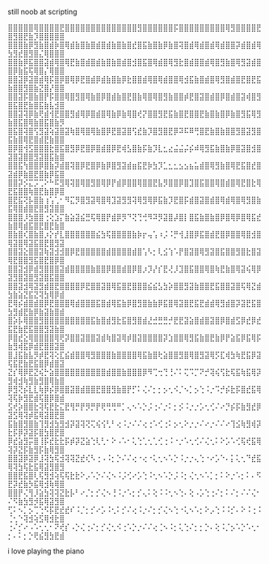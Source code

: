 still noob at scripting

⣿⣿⣿⣿⣿⢿⣿⣿⣿⣿⣟⣿⣿⣿⣿⣿⣿⣿⣿⣿⣿⣿⣿⣿⣿⣻⣿⣿⣿⣿⣿⣿⡯⣿⣿⣿⣿⣿⣿⣿⣿⣿⢿⣻⣿⣿⣿⣿⣟⣿⣻⣿⣟⣷⡹⣿⣿⣿⣿⣿
⣿⣿⣿⣷⡿⣻⣷⣿⣾⡷⣿⢿⣾⣷⣿⣷⣿⣾⣿⣾⣷⣿⣷⣿⣞⣿⣯⣷⣿⣷⡿⣷⣿⢽⣿⣾⢿⣾⣿⣾⢿⣾⣿⣿⡽⣾⣿⣾⢿⣳⣻⣞⣿⣻⣿⣌⢿⣿⣿⣿
⣿⣿⣷⡿⣯⣿⣿⣽⣾⢿⣿⢿⣟⣷⣿⣾⣿⣾⣷⣿⣷⣿⣾⣿⣺⣿⣯⣿⢿⣾⣿⢿⣻⣗⣿⣾⣿⣿⣾⢿⣿⣻⣷⣿⢿⣻⣽⣾⣿⣿⡿⣷⣯⢯⢿⣿⡌⢿⣿⣿
⣿⣿⣽⡿⣽⣿⣾⢿⡯⣿⡿⣿⢿⡿⣟⣿⣾⡿⣾⣷⣿⣷⡿⣗⣿⣿⣾⢿⣿⢿⣾⣿⣿⢿⣺⣯⣷⣿⣾⣿⢿⣻⣿⣾⣿⣟⣿⣟⣯⣷⣿⣿⣻⣿⣷⣝⣿⡜⣿⣿
⣿⣿⣽⡯⣿⣷⣿⡟⡯⣿⣿⢿⣿⣻⣿⢿⣷⣿⡿⣿⣾⣷⣿⣟⣿⣷⢿⣿⢿⣿⣻⣷⣿⣿⡾⣟⣿⣽⣿⣾⣿⡿⣿⣾⣿⣽⢾⣿⣻⣿⣯⣿⣟⣷⣿⣯⣷⣧⣺⣿
⣿⣿⣽⢽⡿⣷⢟⣾⢺⣟⣿⣿⣻⣾⢿⡿⣿⣾⣿⢿⣷⡿⣷⢿⣿⢞⡝⣿⣿⣻⣟⣯⣷⣿⣟⣿⣿⣟⣷⣿⣷⣿⡿⣷⣿⣻⣯⢿⣻⣷⣿⣯⣿⢿⣷⣿⣯⣿⣷⡻
⣿⣯⣿⢽⣿⢫⣻⣽⢵⣽⣿⣽⢷⣿⢿⣿⢿⣷⣿⡿⣟⣿⣽⣿⢫⣞⣷⡹⣿⣻⣿⣟⡿⠽⠯⠿⢛⣿⣟⣷⣿⣷⣿⣿⣻⣿⣽⣻⣿⣯⣷⣿⢿⣟⣿⣾⣟⣷⣿⣿
⣿⡿⣿⢺⣫⣿⣿⣿⣗⣿⣯⣿⣻⡿⣟⣿⡿⣿⣾⣿⡿⣟⢾⣣⣿⣷⡯⣷⡹⣇⣂⣔⣬⣬⡬⡮⠾⢿⣻⣯⣷⣿⣷⡿⣿⣽⣿⣺⣿⣽⣿⣽⣿⣿⣻⣽⣿⣯⣷⣿
⣿⣿⣯⢳⣿⣿⡿⣿⣷⡽⣾⣿⢽⣿⡿⣟⣿⡿⣷⡿⣿⣻⣽⣾⣶⣯⣟⡷⣳⡹⣁⣂⣂⣢⣢⣦⣥⣾⣿⢿⣻⣷⣿⢿⣟⣯⣿⣞⣿⣽⣾⡿⣷⣿⣟⣿⣷⡿⣯⣿
⣿⣿⡽⡪⣍⡩⢉⠕⠓⠯⣻⢿⢽⣿⢿⣿⣻⣿⢿⡿⡟⣾⡿⣿⣿⢿⣿⣿⣟⣧⡻⣿⣿⡿⣿⣹⣿⣯⣿⣿⢿⣿⣾⣿⢿⣟⣿⣗⢿⣟⣯⣿⣿⢷⣿⣟⣷⣿⡿⣿
⣿⣟⣯⢝⡧⣿⣷⢰⢡⢁⠂⠻⣍⡻⣿⣻⣽⢿⣿⢿⣹⣽⣻⣻⢽⢿⣻⢿⡿⣯⣷⡹⣟⣿⡯⣾⣿⣽⣿⣾⣿⢿⣾⢿⣿⢿⣻⣿⣷⣯⢿⣿⣾⣿⣟⣿⣻⣽⣿⣿
⣿⣿⣿⡸⣳⣿⣿⢐⢕⣱⡍⣷⣵⣽⣮⣛⢯⢿⣿⡟⣾⡿⡻⠙⢝⢙⢚⠻⠽⡻⣽⣿⡼⣿⡇⣿⣯⣷⣿⣷⣿⡿⣿⢿⡿⣿⢿⣯⣞⣷⣿⢿⣾⣯⣿⣟⣿⣟⣷⣿
⣿⣷⣿⢎⣿⣷⣿⡰⡕⡞⣇⣿⣿⣿⣿⣿⣿⣮⣳⢯⣿⣿⣿⣿⣷⡷⡖⢤⢡⠰⡨⠨⡛⢺⣸⣿⡿⣯⣿⣾⣟⣿⡿⣿⣿⢿⣿⣺⣿⢿⣽⣿⢿⣽⣯⣿⣟⣿⣻⣽
⣿⣿⣽⣕⣿⣿⣽⢷⣽⣺⣺⣿⡿⣟⣿⣿⣿⣿⣿⣾⣿⣿⣿⣿⣾⣿⢡⠣⡂⢇⣪⢱⠡⡟⣿⣽⣿⢿⣻⣽⣿⣯⣿⣿⣻⣿⣗⣿⣽⢿⣟⣿⣿⣻⣯⣿⣟⣿⡿⣿
⣿⣿⣽⣺⡿⣾⣻⣿⣿⣿⣽⣾⣿⣿⣿⣿⣷⣿⣿⡿⣿⣿⣾⣿⡿⣿⡰⡹⡜⡎⣟⢜⡸⣹⣿⣯⣿⣿⢿⣿⢷⣟⣷⣿⢿⣽⢮⢿⡿⣽⣻⣿⣽⣿⣻⣽⣿⣯⣿⣿
⣿⣿⣽⣺⢿⣽⣻⣾⣿⣟⣿⣿⣿⣿⡿⣟⣿⣿⣽⣿⢿⣯⣿⣟⣿⣿⣿⣮⣮⣣⣳⡵⣿⣿⣻⣽⣷⣿⣿⣟⣯⣿⣿⣽⣿⢯⢿⣝⣾⣳⣷⣵⣝⣯⣝⢽⣳⢿⡿⣾
⣟⢿⡮⣾⣿⣾⣿⡿⣟⣿⣿⣿⢿⣾⣿⣿⣿⣯⣿⣾⢿⣯⣷⡿⣿⣻⣿⣷⣷⡿⣯⣿⢿⣽⣿⣟⣯⣟⣾⣾⢿⣻⣾⣿⡽⣽⣟⣯⣿⣳⣻⣾⣟⣷⡿⣷⣽⣷⣿⣾
⣿⡵⡧⢿⣿⣿⣻⣿⣿⣿⣿⣿⣿⣿⣿⣿⣯⣷⣿⣾⣻⣗⣯⣿⣻⣿⣾⣜⣚⣛⣛⡚⣟⣟⣽⣵⣿⣾⣿⣽⣿⡿⣿⣾⣫⡿⣞⡿⣞⣯⣟⣷⣟⣯⣿⣿⣻⣽⣷⣿
⡿⣿⣞⣕⢿⣿⣿⣿⣿⢿⢟⡽⣿⣿⣽⣿⣿⣽⣾⢷⣿⣽⢿⡾⣿⣽⣿⣿⣿⣿⡽⣱⣿⣿⢿⣻⣯⣷⣿⣟⣷⡿⡟⣵⣯⡿⣯⢿⡯⣷⣻⢾⣯⡿⣾⣟⣿⣿⣽⣿
⣿⣸⣯⣷⣧⡻⡾⣟⢽⢕⣏⣮⣾⣿⣿⢿⣻⣿⣿⣿⣷⣿⣿⣿⣿⢿⣯⣷⣿⢗⣵⣿⣿⣻⣿⢿⣿⣻⣽⢿⡫⣏⢾⣳⢷⣟⣯⡿⣽⢯⣯⣟⣷⣟⣯⣿⡿⣾⣿⣽
⣝⡎⢿⡿⣟⣝⢮⡓⣵⣿⣿⣿⣿⣿⣿⣿⣿⣿⣿⣾⣿⣿⣷⣿⣿⣿⡿⠻⢉⢒⢙⢘⠌⠅⢍⠩⡉⠝⡚⢽⢮⢫⣗⢯⣯⢷⣯⢿⡽⣻⢾⣺⢷⣻⣷⣻⣿⢿⣷⣿
⡿⣻⢝⡮⣇⣇⢷⡿⡮⡿⣿⣿⣽⣿⣾⣿⣿⣟⣿⣿⣻⣷⣿⡟⡋⠅⢌⠌⡂⡂⡢⢂⠪⡈⠢⡁⡢⢑⠨⡐⠩⡚⡮⣗⡯⣿⣞⣯⢿⢽⢯⡷⣻⣟⣾⢯⣿⡿⣿⣾
⣫⢞⡵⣿⣿⣗⢽⢯⣟⣗⣍⣟⢻⡛⡟⡻⡛⡟⢟⢛⢛⠛⡁⢄⠢⠡⡑⡨⢐⠌⡐⠅⡂⡪⠨⡐⡐⡡⢂⢊⠌⠔⡙⡮⡯⣷⣻⣞⡿⣽⣫⢿⢽⡾⣯⢿⣽⣿⣟⣿
⣯⣷⣿⣻⣿⣷⢹⣻⣺⣳⣻⣺⡽⣽⢽⢝⢍⢮⢪⢃⠃⢔⠨⡐⠌⠌⢔⢐⠡⢊⢐⠅⡢⢂⠕⡐⡐⠌⠔⡐⠌⠌⠔⢹⣪⢷⣻⢾⡽⣗⡯⡿⡽⣽⡯⣿⣳⣿⣟⣿
⡿⣞⣵⣻⡭⣿⢸⡯⣞⣗⣗⡯⡾⡽⣝⣵⢑⢇⢃⠂⠕⠠⠡⠂⢅⢑⢁⢂⢁⢊⢐⠨⠐⡐⠡⢂⢊⠌⢌⢂⠅⠕⡡⠡⢊⢯⢞⣯⢿⢽⡽⣝⡯⣷⣻⡯⣷⢿⣻⣿
⣿⣿⣽⡿⣽⡿⣸⢽⣳⢯⣺⢽⢽⣝⣞⢎⠣⢐⠠⠨⡂⡑⠌⠌⢔⠐⢔⠐⢅⢂⠢⠡⡑⠨⡐⡐⢄⢑⠐⠔⡡⠑⠄⡅⢅⢂⠙⣞⣯⢿⢽⣳⢯⣗⣯⢿⣽⣻⣿⣻
⣿⣿⣟⣯⣿⢇⢯⣻⣺⢵⢯⢯⣗⣗⠕⡠⠡⡑⠌⢌⠢⠨⡨⢊⠔⡡⢑⠨⢂⠢⠡⡑⡨⠨⡂⢌⢂⠢⠡⡁⡂⠅⠕⡐⠡⡂⠅⠄⠫⣟⡽⣞⣷⡳⣯⢿⣺⢷⢿⣿
⣿⣿⡟⢌⢻⡸⣵⣳⢽⢽⣝⣗⡧⠃⠔⡈⡂⡊⢌⠢⢘⠨⡐⠡⡂⡊⢄⠅⢕⠨⠨⢂⠢⢑⠄⢕⠠⡡⢑⢐⠌⡂⠅⠌⡂⠌⠌⢌⠂⠌⠫⣷⣳⣻⡺⣯⢿⣽⣻⣿
⢋⠅⠢⡁⡢⢉⢑⠫⡯⣟⣞⣞⠎⠨⡈⡂⡊⠔⡡⠨⢂⠅⡊⠌⢔⠨⡐⠌⡂⡊⢌⠢⢑⠐⢅⠢⠡⡂⠕⡠⢑⠨⠨⡊⠄⠕⠨⢐⠨⢈⢂⠑⢽⣺⢵⣫⢿⣺⣗⣿
⢐⠌⡊⠔⠠⠡⢂⢂⠂⠝⢞⡎⠠⡑⢌⢐⠌⡂⡊⢌⢂⠪⢐⠡⡑⡐⠌⠌⢔⢈⠢⠨⡂⢅⢑⠌⡂⡂⡑⠄⢕⠨⡈⡢⠡⡑⠡⢂⠂⡂⠄⠅⡂⡑⢟⣮⣻⣳⣟⣾

i love playing the piano
